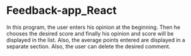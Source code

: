 # Feedback-app_React
In this program, the user enters his opinion at the beginning. Then he chooses the desired score and finally his opinion and score will be displayed in the list. Also, the average points entered are displayed in a separate section. Also, the user can delete the desired comment.
